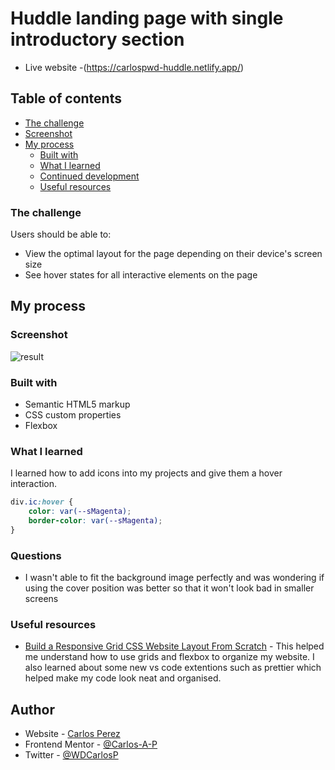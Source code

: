 # Huddle landing page with single introductory section

- Live website -(https://carlospwd-huddle.netlify.app/)

## Table of contents

- [The challenge](#the-challenge)
- [Screenshot](#screenshot)
- [My process](#my-process)
  - [Built with](#built-with)
  - [What I learned](#what-i-learned)
  - [Continued development](#continued-development)
  - [Useful resources](#useful-resources)

### The challenge

Users should be able to:

- View the optimal layout for the page depending on their device's screen size
- See hover states for all interactive elements on the page

## My process

### Screenshot

![result](https://user-images.githubusercontent.com/85038929/125201905-fd85be00-e225-11eb-8456-49643ae81f0d.JPG)

### Built with

- Semantic HTML5 markup
- CSS custom properties
- Flexbox

### What I learned

I learned how to add icons into my projects and give them a hover interaction.

```css
div.ic:hover {
	color: var(--sMagenta);
	border-color: var(--sMagenta);
}
```

### Questions

- I wasn't able to fit the background image perfectly and was wondering if using the cover position was better so that it won't look bad in smaller screens

### Useful resources

- [Build a Responsive Grid CSS Website Layout From Scratch](https://www.youtube.com/watch?v=moBhzSC455o&ab_channel=TraversyMedia) - This helped me understand how to use grids and flexbox to organize my website. I also learned about some new vs code extentions such as prettier which helped make my code look neat and organised.

## Author

- Website - [Carlos Perez](https://www.site.com)
- Frontend Mentor - [@Carlos-A-P](https://www.frontendmentor.io/profile/yourusername)
- Twitter - [@WDCarlosP](https://www.twitter.com/WDCarlosP)
